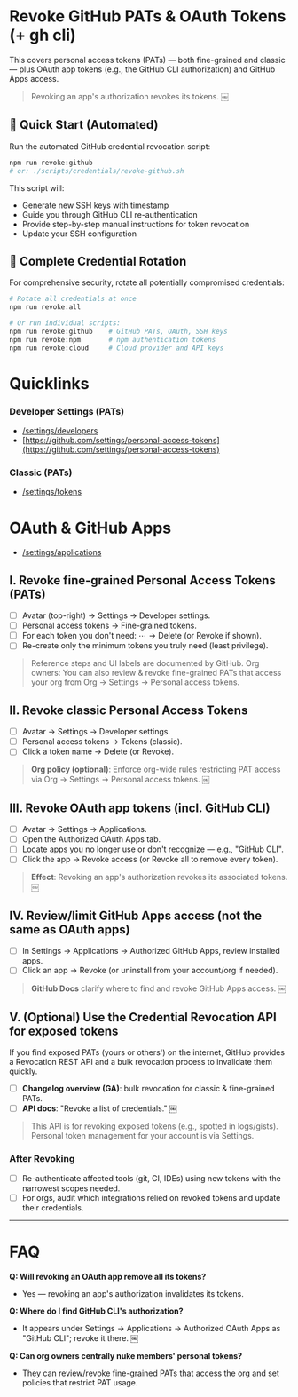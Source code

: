 # Revoke GitHub PATs & OAuth Tokens (+ gh cli)

This covers personal access tokens (PATs) — both fine-grained and classic — plus OAuth app tokens (e.g., the GitHub CLI authorization) and GitHub Apps access. 

> Revoking an app's authorization revokes its tokens.  ￼

## 🚀 Quick Start (Automated)
Run the automated GitHub credential revocation script:
```bash
npm run revoke:github
# or: ./scripts/credentials/revoke-github.sh
```

This script will:
- Generate new SSH keys with timestamp
- Guide you through GitHub CLI re-authentication
- Provide step-by-step manual instructions for token revocation
- Update your SSH configuration

## 🔄 Complete Credential Rotation
For comprehensive security, rotate all potentially compromised credentials:
```bash
# Rotate all credentials at once
npm run revoke:all

# Or run individual scripts:
npm run revoke:github    # GitHub PATs, OAuth, SSH keys
npm run revoke:npm       # npm authentication tokens
npm run revoke:cloud     # Cloud provider and API keys
```

# Quicklinks
  ### Developer Settings (PATs)
  - [/settings/developers](https://github.com/settings/developers)
  - [https://github.com/settings/personal-access-tokens](https://github.com/settings/personal-access-tokens)
  ### Classic (PATs)
  - [/settings/tokens](https://github.com/settings/tokens)
  # OAuth & GitHub Apps
  - [/settings/applications](https://github.com/settings/applications)

## I. Revoke fine-grained Personal Access Tokens (PATs)

  - [ ] Avatar (top-right) → Settings → Developer settings.
  - [ ] Personal access tokens → Fine-grained tokens.
  - [ ] For each token you don't need: ⋯ → Delete (or Revoke if shown).
  - [ ] Re-create only the minimum tokens you truly need (least privilege).

> Reference steps and UI labels are documented by GitHub. Org owners: You can also review & revoke fine-grained PATs that access your org from Org → Settings → Personal access tokens.

## II. Revoke classic Personal Access Tokens

- [ ] Avatar → Settings → Developer settings.
- [ ] Personal access tokens → Tokens (classic).
- [ ] Click a token name → Delete (or Revoke).

> **Org policy (optional)**: Enforce org-wide rules restricting PAT access via Org → Settings → Personal access tokens.  ￼

## III. Revoke OAuth app tokens (incl. GitHub CLI)

- [ ] Avatar → Settings → Applications.
- [ ] Open the Authorized OAuth Apps tab.
- [ ] Locate apps you no longer use or don't recognize — e.g., "GitHub CLI".
- [ ] Click the app → Revoke access (or Revoke all to remove every token).

> **Effect**: Revoking an app's authorization revokes its associated tokens.  ￼

## IV. Review/limit GitHub Apps access (not the same as OAuth apps)

- [ ] In Settings → Applications → Authorized GitHub Apps, review installed apps.
- [ ] Click an app → Revoke (or uninstall from your account/org if needed).

> **GitHub Docs** clarify where to find and revoke GitHub Apps access.  ￼

## V. (Optional) Use the Credential Revocation API for exposed tokens

If you find exposed PATs (yours or others') on the internet, GitHub provides a Revocation REST API and a bulk revocation process to invalidate them quickly.
  - [ ] **Changelog overview (GA)**: bulk revocation for classic & fine-grained PATs.
  - [ ] **API docs**: "Revoke a list of credentials."  ￼

> This API is for revoking exposed tokens (e.g., spotted in logs/gists). Personal token management for your account is via Settings.

### After Revoking
- [ ] Re-authenticate affected tools (git, CI, IDEs) using new tokens with the narrowest scopes needed.
- [ ] For orgs, audit which integrations relied on revoked tokens and update their credentials.

---

# FAQ

**Q: Will revoking an OAuth app remove all its tokens?**
- Yes — revoking an app's authorization invalidates its tokens.

**Q: Where do I find GitHub CLI's authorization?**
- It appears under Settings → Applications → Authorized OAuth Apps as "GitHub CLI"; revoke it there.  ￼

**Q: Can org owners centrally nuke members' personal tokens?**
- They can review/revoke fine-grained PATs that access the org and set policies that restrict PAT usage.
